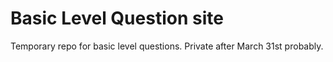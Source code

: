 # Basic Level Question site
Temporary repo for basic level questions. Private after March 31st probably.
